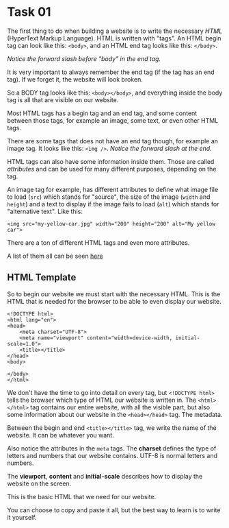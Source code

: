 # Task 01

The first thing to do when building a website is to write the necessary *HTML* (HyperText Markup Language).
HTML is written with "tags". An HTML begin tag can look like this: `<body>`, and an HTML end tag looks like this: `</body>`. 

*Notice the forward slash before "body" in the end tag.*

It is very important to always remember the end tag (if the tag has an end tag). If we forget it, the website will look broken.

So a BODY tag looks like this: `<body></body>`, and everything inside the body tag is all that are visible on our website. 

Most HTML tags has a begin tag and an end tag, and some content between those tags, for example an image, some text, or even other HTML tags. 

There are some tags that does not have an end tag though, for example an image tag. It looks like this: `<img />`. *Notice the forward slash at the end.*

HTML tags can also have some information inside them. Those are called *attributes* and can be used for many different purposes, depending on the tag. 

An image tag for example, has different attributes to define what image file to load (`src`) which stands for "source", the size of the image (`width` and `height`) and a text to display if the image fails to load (`alt`) which stands for "alternative text". Like this:

`<img src="my-yellow-car.jpg" width="200" height="200" alt="My yellow car">`

There are a ton of different HTML tags and even more attributes.

A list of them all can be seen [here](https://www.w3schools.com/tags/)


## HTML Template

So to begin our website we must start with the necessary HTML. This is the HTML that is needed for the browser to be able to even display our website.

```
<!DOCTYPE html>
<html lang="en">
<head>
    <meta charset="UTF-8">
    <meta name="viewport" content="width=device-width, initial-scale=1.0">
    <title></title>
</head>
<body>
    
</body>
</html>
```

We don't have the time to go into detail on every tag, but `<!DOCTYPE html>` tells the browser which type of HTML our website is written in. The `<html></html>` tag contains our entire website, with all the visible part, but also some information about our website in the `<head></head>` tag. The metadata. 

Between the begin and end `<title></title>` tag, we write the name of the website. It can be whatever you want.

Also notice the attributes in the `meta` tags. The **charset** defines the type of letters and numbers that our website contains. UTF-8 is normal letters and numbers.

The **viewport**, **content** and **initial-scale** describes how to display the website on the screen.

This is the basic HTML that we need for our website.

You can choose to copy and paste it all, but the best way to learn is to write it yourself.